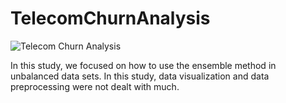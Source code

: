 # TelecomChurnAnalysis

![Telecom Churn Analysis](https://miro.medium.com/max/828/1*YRq10sAcj2ScV2TirdSKBg.png)

In this study, we focused on how to use the ensemble method in unbalanced data sets. In this study, data visualization and data preprocessing were not dealt with much.
